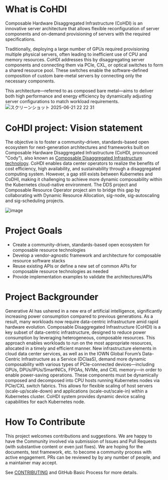 # What is CoHDI
Composable Hardware Disaggregated Infrastructure (CoHDI) is an innovative server architecture that allows flexible reconfiguration of server components and on-demand provisioning of servers with the required specifications.

Traditionally, deploying a large number of GPUs required provisioning multiple physical servers, often leading to inefficient use of CPU and memory resources. CoHDI addresses this by disaggregating server components and connecting them via PCIe, CXL, or optical switches to form a shared resource pool. These switches enable the software-defined composition of custom bare-metal servers by connecting only the necessary components.

This architecture—referred to as composed bare metal—aims to deliver both high performance and energy efficiency by dynamically adjusting server configurations to match workload requirements.
![スクリーンショット 2025-06-21 22 22 31](https://github.com/user-attachments/assets/cecb3c05-409d-49a9-8ab0-b75ca0590cb3)

# CoHDI project: Vision statement

The objective is to foster a community-driven, standards-based open ecosystem for next-generation architectures and frameworks built on Composable Hardware Disaggregated Infrastructure (CoHDI, pronounced "Cody"), also known as [Composable Disaggregated Infrastructure technology](https://github.com/InfraDDS/README.md/blob/main/SPEC.md).
CoHDI enables data center operators to realize the benefits of cost efficiency, high availability, and sustainability through a disaggregated computing system. 
However, a gap still exists between Kubernetes and CoDHI, making it challenging to achieve more dynamic composability within the Kubernetes cloud-native environment. 
The DDS project and Composable Resource Operator project aim to bridge this gap by collaborating with Dynamic Resource Allocation, sig-node, sig-autoscaling and sig-scheduling projects.

![image](https://github.com/user-attachments/assets/b74707a8-5a48-46c8-93fe-945f9df13646)

# Project Goals
- Create a community-driven, standards-based open ecosystem for composable resource technologies
- Develop a vendor-agnostic framework and architecture for composable resource software stacks
- Reuse existing APIs or define a new set of common APIs for composable resource technologies as needed
- Provide implementation examples to validate the architectures/APIs

# Project Backgrounder
Generative AI has ushered in a new era of artificial intelligence, significantly increasing power consumption compared to previous generations. As a result, many workloads now require data-centric infrastructure amid rapid hardware evolution.
Composable Disaggregated Infrastructure (CoHDI) is a key subset of data-centric infrastructure, designed to reduce power consumption by leveraging heterogeneous, composable resources. This approach enables workloads to run on the most appropriate resources, allocated in a timely and efficient manner.
New infrastructure elements in cloud data center services, as well as in the IOWN Global Forum’s Data-Centric Infrastructure as a Service (DCIaaS), demand more dynamic composability with various types of PCIe-connected devices—including GPUs, DPUs/IPUs/SmartNICs, FPGAs, NVMe, and CXL memory—in order to enable power-saving operations.
These components must be dynamically composed and decomposed into CPU hosts running Kubernetes nodes via PCIe/CXL switch fabrics. This allows for flexible scaling of host servers (scale-up/scale-down) and applications (scale-out/scale-in) within a Kubernetes cluster.
CoHDI system provides dynamic device scaling capabilities for each Kubernetes node.

# How To Contribute
This project welcomes contributions and suggestions. We are happy to have the Community involved via submission of Issues and Pull Requests (with substantive content or even just fixes). We are hoping for the documents, test framework, etc. to become a community process with active engagement. PRs can be reviewed by by any number of people, and a maintainer may accept.

See [CONTRIBUTING](https://github.com/InfraDDS/composable-dra-driver/blob/main/CONTRIBUTING.md) and GitHub Basic Process for more details.

